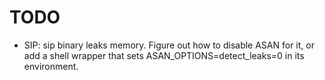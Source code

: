 # TODO
- SIP: sip binary leaks memory. Figure out how to disable ASAN for it, or add a
  shell wrapper that sets ASAN_OPTIONS=detect_leaks=0 in its environment.
